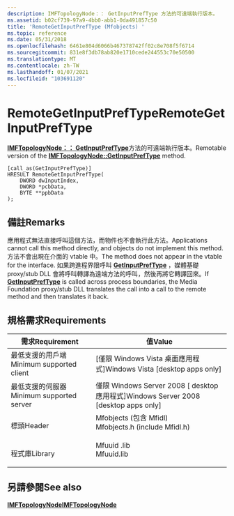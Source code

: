 ```yaml
---
description: IMFTopologyNode：： GetInputPrefType 方法的可遠端執行版本。
ms.assetid: b02cf739-97a9-4bb0-abb1-0da491857c50
title: 'RemoteGetInputPrefType (Mfobjects) '
ms.topic: reference
ms.date: 05/31/2018
ms.openlocfilehash: 6461e804d6066b467378742ff02c8e708f5f6714
ms.sourcegitcommit: 831e8f3db78ab820e1710cede244553c70e50500
ms.translationtype: MT
ms.contentlocale: zh-TW
ms.lasthandoff: 01/07/2021
ms.locfileid: "103691120"
---
```

# <a name="remotegetinputpreftype"></a><span data-ttu-id="a8833-103">RemoteGetInputPrefType</span><span class="sxs-lookup"><span data-stu-id="a8833-103">RemoteGetInputPrefType</span></span>

<span data-ttu-id="a8833-104">[**IMFTopologyNode：： GetInputPrefType**](/windows/desktop/api/mfidl/nf-mfidl-imftopologynode-getinputpreftype)方法的可遠端執行版本。</span><span class="sxs-lookup"><span data-stu-id="a8833-104">Remotable version of the [**IMFTopologyNode::GetInputPrefType**](/windows/desktop/api/mfidl/nf-mfidl-imftopologynode-getinputpreftype) method.</span></span>

``` syntax
[call_as(GetInputPrefType)] 
HRESULT RemoteGetInputPrefType(
    DWORD dwInputIndex,
    DWORD *pcbData,
    BYTE **ppbData
);
```

## <a name="remarks"></a><span data-ttu-id="a8833-105">備註</span><span class="sxs-lookup"><span data-stu-id="a8833-105">Remarks</span></span>

<span data-ttu-id="a8833-106">應用程式無法直接呼叫這個方法，而物件也不會執行此方法。</span><span class="sxs-lookup"><span data-stu-id="a8833-106">Applications cannot call this method directly, and objects do not implement this method.</span></span> <span data-ttu-id="a8833-107">方法不會出現在介面的 vtable 中。</span><span class="sxs-lookup"><span data-stu-id="a8833-107">The method does not appear in the vtable for the interface.</span></span> <span data-ttu-id="a8833-108">如果跨進程界限呼叫 [**GetInputPrefType**](/windows/desktop/api/mfidl/nf-mfidl-imftopologynode-getinputpreftype) ，媒體基礎 proxy/stub DLL 會將呼叫轉譯為遠端方法的呼叫，然後再將它轉譯回來。</span><span class="sxs-lookup"><span data-stu-id="a8833-108">If [**GetInputPrefType**](/windows/desktop/api/mfidl/nf-mfidl-imftopologynode-getinputpreftype) is called across process boundaries, the Media Foundation proxy/stub DLL translates the call into a call to the remote method and then translates it back.</span></span>

## <a name="requirements"></a><span data-ttu-id="a8833-109">規格需求</span><span class="sxs-lookup"><span data-stu-id="a8833-109">Requirements</span></span>



| <span data-ttu-id="a8833-110">需求</span><span class="sxs-lookup"><span data-stu-id="a8833-110">Requirement</span></span> | <span data-ttu-id="a8833-111">值</span><span class="sxs-lookup"><span data-stu-id="a8833-111">Value</span></span> |
|-------------------------------------|----------------------------------------------------------------------------------------------------------|
| <span data-ttu-id="a8833-112">最低支援的用戶端</span><span class="sxs-lookup"><span data-stu-id="a8833-112">Minimum supported client</span></span><br/> | <span data-ttu-id="a8833-113">\[僅限 Windows Vista 桌面應用程式\]</span><span class="sxs-lookup"><span data-stu-id="a8833-113">Windows Vista \[desktop apps only\]</span></span><br/>                                                           |
| <span data-ttu-id="a8833-114">最低支援的伺服器</span><span class="sxs-lookup"><span data-stu-id="a8833-114">Minimum supported server</span></span><br/> | <span data-ttu-id="a8833-115">僅限 Windows Server 2008 \[ desktop 應用程式\]</span><span class="sxs-lookup"><span data-stu-id="a8833-115">Windows Server 2008 \[desktop apps only\]</span></span><br/>                                                     |
| <span data-ttu-id="a8833-116">標頭</span><span class="sxs-lookup"><span data-stu-id="a8833-116">Header</span></span><br/>                   | <dl> <span data-ttu-id="a8833-117"><dt>Mfobjects (包含 Mfidl) </dt></span><span class="sxs-lookup"><span data-stu-id="a8833-117"><dt>Mfobjects.h (include Mfidl.h)</dt></span></span> </dl> |
| <span data-ttu-id="a8833-118">程式庫</span><span class="sxs-lookup"><span data-stu-id="a8833-118">Library</span></span><br/>                  | <dl> <span data-ttu-id="a8833-119"><dt>Mfuuid .lib</dt></span><span class="sxs-lookup"><span data-stu-id="a8833-119"><dt>Mfuuid.lib</dt></span></span> </dl>                    |



## <a name="see-also"></a><span data-ttu-id="a8833-120">另請參閱</span><span class="sxs-lookup"><span data-stu-id="a8833-120">See also</span></span>

<dl> <dt>

[<span data-ttu-id="a8833-121">**IMFTopologyNode**</span><span class="sxs-lookup"><span data-stu-id="a8833-121">**IMFTopologyNode**</span></span>](/windows/desktop/api/mfidl/nn-mfidl-imftopologynode)
</dt> </dl>

 

 




